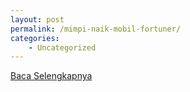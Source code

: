 ```yaml
---
layout: post
permalink: /mimpi-naik-mobil-fortuner/
categories:
    - Uncategorized
---
```


[Baca Selengkapnya](/06)